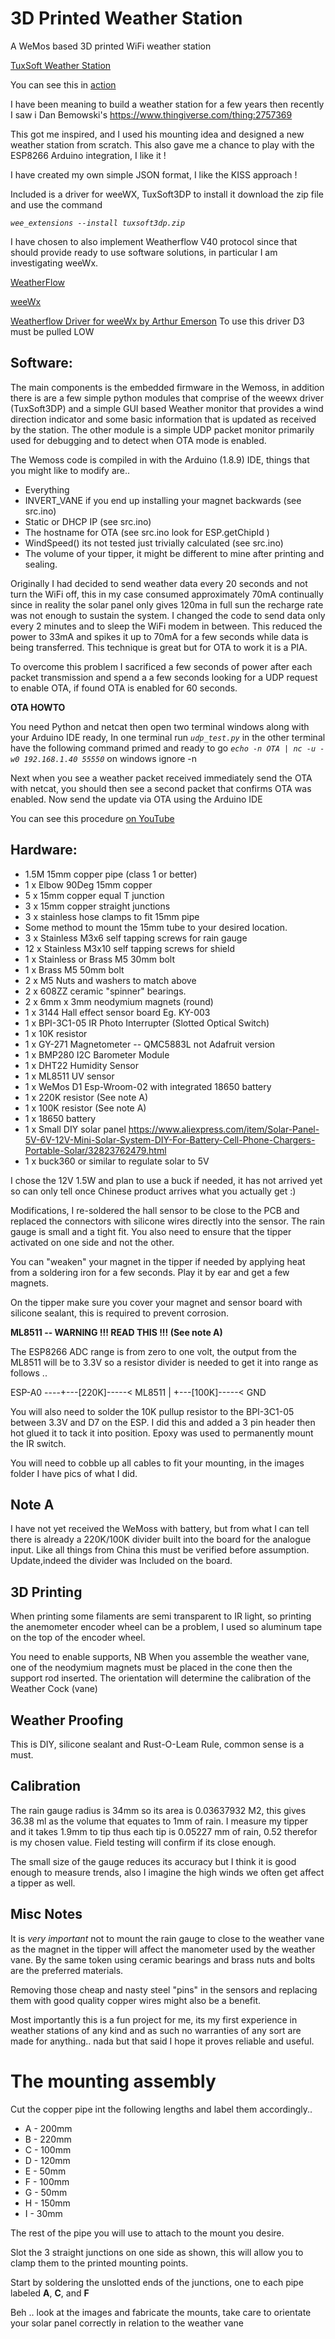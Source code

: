 # 3D Printed Weather Station

A WeMos based 3D printed WiFi weather station

[TuxSoft Weather Station](https://github.com/tuxsoft/WeatherStation/blob/master/images/tux3dpweather.jpg)

You can see this in [action](https://youtu.be/rjHQcb2TLco)

I have been meaning to build a weather station for a few years then recently I saw i
Dan Bemowski's https://www.thingiverse.com/thing:2757369

This got me inspired, and I used his mounting idea and designed a new weather station from
scratch. This also gave me a chance to play with the ESP8266 Arduino integration, I like it !

I have created my own simple JSON format, I like the KISS approach !

Included is a driver for weeWX, TuxSoft3DP to install it download the zip file and use the command

*`wee_extensions --install tuxsoft3dp.zip`*

I have chosen to also implement Weatherflow V40 protocol since that should provide ready to use
software solutions, in particular I am investigating weeWx.

[WeatherFlow](https://weatherflow.github.io/SmartWeather/api/udp/v40/)

[weeWx](http://www.weewx.com/)

[Weatherflow Driver for weeWx by Arthur Emerson](https://github.com/captain-coredump/weatherflow-udp)
To use this driver D3 must be pulled LOW 

## Software:

The main components is the embedded firmware in the Wemoss, in addition there is are a few simple python
modules that comprise of the weewx driver (TuxSoft3DP) and a simple GUI based Weather monitor that provides
a wind direction indicator and some basic information that is updated as received by the station. The other
module is a simple UDP packet monitor primarily used for debugging and to detect when OTA mode is enabled.

The Wemoss code is compiled in with the Arduino (1.8.9) IDE, things that you might like to modify are..

 * Everything
 * INVERT_VANE if you end up installing your magnet backwards (see src.ino)
 * Static or DHCP IP (see src.ino)
 * The hostname for OTA (see src.ino look for ESP.getChipId )
 * WindSpeed() its not tested just trivially calculated (see src.ino)
 * The volume of your tipper, it might be different to mine after printing and sealing.

Originally I had decided to send weather data every 20 seconds and not turn the WiFi off, this in my
case consumed approximately 70mA continually since in reality the solar panel only gives 120ma in full
sun the recharge rate was not enough to sustain the system. I changed the code to send data only every
2 minutes and to sleep the WiFi modem in between. This reduced the power to 33mA and spikes it up to 70mA
for a few seconds while data is being transferred. This technique is great but for OTA to work it is a PIA.

To overcome this problem I sacrificed a few seconds of power after each packet transmission and spend a
a few seconds looking for a UDP request to enable OTA, if found OTA is enabled for 60 seconds.

**OTA HOWTO**

You need Python and netcat then open two terminal windows along with your Arduino IDE ready, In one terminal 
run *`udp_test.py`*  in the other terminal have the following command primed and ready to go
*`echo -n OTA | nc -u -w0 192.168.1.40 55550`*  on windows ignore -n

Next when you see a weather packet received immediately send the OTA with netcat, you should then see a
second packet that confirms OTA was enabled. Now send the update via OTA using the Arduino IDE

You can see this procedure [on YouTube](https://youtu.be/7__c9c8BN8w)

## Hardware:

 * 1.5M 15mm copper pipe (class 1 or better)
 * 1 x Elbow 90Deg 15mm copper
 * 5 x 15mm copper equal T junction
 * 3 x 15mm copper straight junctions
 * 3 x stainless hose clamps to fit 15mm pipe
 * Some method to mount the 15mm tube to your desired location.
 * 3 x Stainless M3x6 self tapping screws for rain gauge
 * 12 x Stainless M3x10 self tapping screws for shield
 * 1 x Stainless or Brass M5 30mm bolt
 * 1 x Brass M5 50mm bolt
 * 2 x M5 Nuts and washers to match above
 * 2 x 608ZZ ceramic "spinner" bearings.
 * 2 x 6mm x 3mm  neodymium magnets (round)
 * 1 x 3144 Hall effect sensor board Eg. KY-003
 * 1 x BPI-3C1-05 IR Photo Interrupter (Slotted Optical Switch)
 * 1 x 10K resistor
 * 1 x GY-271 Magnetometer -- QMC5883L not Adafruit version
 * 1 x BMP280 I2C Barometer Module
 * 1 x DHT22 Humidity Sensor
 * 1 x ML8511 UV sensor
 * 1 x WeMos D1 Esp-Wroom-02 with integrated 18650 battery
 * 1 x 220K resistor (See note A)
 * 1 x 100K resistor (See note A)
 * 1 x 18650 battery
 * 1 x Small DIY solar panel https://www.aliexpress.com/item/Solar-Panel-5V-6V-12V-Mini-Solar-System-DIY-For-Battery-Cell-Phone-Chargers-Portable-Solar/32823762479.html
 * 1 x buck360 or similar to regulate solar to 5V

 I chose the 12V 1.5W and plan to use a buck if needed, it has not arrived yet so can only tell
 once Chinese product arrives what you actually get :)

 Modifications, I re-soldered the hall sensor to be close to the PCB and replaced the connectors
 with silicone wires directly into the sensor. The rain gauge is small and a tight fit. You also
 need to ensure that the tipper activated on one side and not the other. 

 You can "weaken" your magnet in the tipper if needed by applying heat from a soldering iron for
 a few seconds. Play it by ear and get a few magnets.

 On the tipper make sure you cover your magnet and sensor board with silicone sealant, this is
 required to prevent corrosion.
 
 **ML8511 -- WARNING !!! READ THIS !!! (See note A)**

 The ESP8266 ADC range is from zero to one volt, the output from the ML8511 will be to 3.3V so
 a resistor divider is needed to get it into range as follows ..


  ESP-A0 ----+---[220K]-----< ML8511 
             |
			 +---[100K]-----< GND


 You will also need to solder the 10K pullup resistor to the BPI-3C1-05 between 3.3V and D7 on the ESP.
 I did this and added a 3 pin header then hot glued it to tack it into position. Epoxy was used to permanently
 mount the IR switch.

 You will need to cobble up all cables to fit your mounting, in the images folder I have pics of what I did.

## Note A

 I have not yet received the WeMoss with battery, but from what I can tell there is already a 220K/100K divider
 built into the board for the analogue input. Like all things from China this must be verified before assumption.
 Update,indeed the divider was Included on the board.


## 3D Printing

 When printing some filaments are semi transparent to IR light, so printing the anemometer encoder
 wheel can be a problem, I used so aluminum tape on the top of the encoder wheel.


 You need to enable supports, NB When you assemble the weather vane, one of the neodymium magnets must
 be placed in the cone then the support rod inserted. The orientation will determine the calibration of
 the Weather Cock (vane)

## Weather Proofing

 This is DIY, silicone sealant and Rust-O-Leam Rule, common sense is a must.

## Calibration

 The rain gauge radius is 34mm so its area is 0.03637932 M2, this gives 36.38 ml as the volume
 that equates to 1mm of rain. I measure my tipper and it takes 1.9mm to tip thus each tip is
  0.05227 mm of rain, 0.52 therefor is my chosen value. Field testing will confirm if its close enough.

 The small size of the gauge reduces its accuracy but I think it is good enough to measure trends, also
 I imagine the high winds we often get affect a tipper as well.

## Misc Notes

 It is *very important* not to mount the rain gauge to close to the weather vane as the magnet in the tipper
 will affect the manometer used by the weather vane. By the same token using ceramic bearings and brass nuts
 and bolts are the preferred materials.
 
 Removing those cheap and nasty steel "pins" in the sensors and replacing them with good quality copper wires
 might also be a benefit.
 
 Most importantly this is a fun project for me, its my first experience in weather stations of any kind and
 as such no warranties of any sort are made for anything.. nada but that said I hope it proves reliable and useful.
 
# The mounting assembly

 Cut the copper pipe int the following lengths and label them accordingly..
 
 * A - 200mm
 * B - 220mm
 * C - 100mm
 * D - 120mm
 * E -  50mm
 * F - 100mm
 * G -  50mm
 * H - 150mm
 * I -  30mm

 The rest of the pipe you will use  to attach to the mount you desire.

 Slot the 3 straight junctions on one side as shown, this will allow you to clamp them to the printed
 mounting points.

 Start by soldering the unslotted ends of the junctions, one to each pipe labeled **A**, **C**, and **F**

 Beh .. look at the images and fabricate the mounts, take care to orientate your solar panel correctly in
 relation to the weather vane

